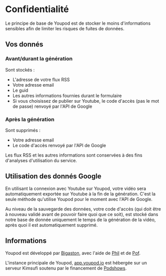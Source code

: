 # Confidentialité

Le principe de base de Youpod est de stocker le moins d'informations sensibles afin de limiter les risques de fuites de données.

## Vos donnés

### Avant/durant la génération

Sont stockés :

- L'adresse de votre flux RSS
- Votre adresse email
- Le guid
- Les autres informations fournies durant le formulaire
- Si vous choisissez de publier sur Youtube, le code d'accès (pas le mot de passe) renvoyé par l'API de Google

### Après la génération

Sont supprimés :

- Votre adresse email
- Le code d'accès renvoyé par l'API de Google

Les flux RSS et les autres informations sont conservées à des fins d'analyses d'utilisation du service.

## Utilisation des donnés Google

En utilisant la connexion avec Youtube sur Youpod, votre vidéo sera automatiquement exportée sur Youtube à la fin de la génération. C'est la seule méthode qu'utilise Youpod pour le moment avec l'API de Google.

Au niveau de la sauvegarde des données, votre code d'accès (qui doit être à nouveau validé avant de pouvoir faire quoi que ce soit), est stocké dans notre base de donnée uniquement le temps de la génération de la vidéo, après quoi il est automatiquement supprimé.

## Informations

Youpod est développé par [Bigaston](https://twitter.com/Bigaston), avec l'aide de [Phil](https://twitter.com/phil_goud) et de [Pof](https://twitter.com/PofMagicfingers).

L'instance principale de Youpod, [app.youpod.io](https://app.youpod.io) est hébergée sur un serveur Kimsufi soutenu par le financement de [Podshows](https://podshows.fr/).